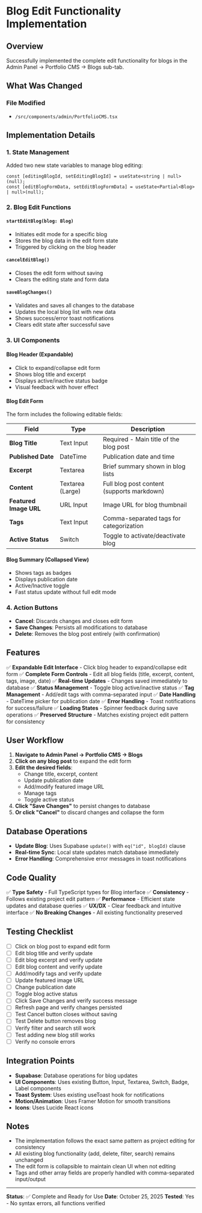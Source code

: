 # Blog Edit Functionality Implementation

## Overview
Successfully implemented the complete edit functionality for blogs in the Admin Panel → Portfolio CMS → Blogs sub-tab.

## What Was Changed

### File Modified
- `/src/components/admin/PortfolioCMS.tsx`

## Implementation Details

### 1. **State Management**
Added two new state variables to manage blog editing:
```tsx
const [editingBlogId, setEditingBlogId] = useState<string | null>(null);
const [editBlogFormData, setEditBlogFormData] = useState<Partial<Blog> | null>(null);
```

### 2. **Blog Edit Functions**

#### `startEditBlog(blog: Blog)`
- Initiates edit mode for a specific blog
- Stores the blog data in the edit form state
- Triggered by clicking on the blog header

#### `cancelEditBlog()`
- Closes the edit form without saving
- Clears the editing state and form data

#### `saveBlogChanges()`
- Validates and saves all changes to the database
- Updates the local blog list with new data
- Shows success/error toast notifications
- Clears edit state after successful save

### 3. **UI Components**

#### Blog Header (Expandable)
- Click to expand/collapse edit form
- Shows blog title and excerpt
- Displays active/inactive status badge
- Visual feedback with hover effect

#### Blog Edit Form
The form includes the following editable fields:

| Field | Type | Description |
|-------|------|-------------|
| **Blog Title** | Text Input | Required - Main title of the blog post |
| **Published Date** | DateTime | Publication date and time |
| **Excerpt** | Textarea | Brief summary shown in blog lists |
| **Content** | Textarea (Large) | Full blog post content (supports markdown) |
| **Featured Image URL** | URL Input | Image URL for blog thumbnail |
| **Tags** | Text Input | Comma-separated tags for categorization |
| **Active Status** | Switch | Toggle to activate/deactivate blog |

#### Blog Summary (Collapsed View)
- Shows tags as badges
- Displays publication date
- Active/Inactive toggle
- Fast status update without full edit mode

### 4. **Action Buttons**
- **Cancel**: Discards changes and closes edit form
- **Save Changes**: Persists all modifications to database
- **Delete**: Removes the blog post entirely (with confirmation)

## Features

✅ **Expandable Edit Interface** - Click blog header to expand/collapse edit form
✅ **Complete Form Controls** - Edit all blog fields (title, excerpt, content, tags, image, date)
✅ **Real-time Updates** - Changes saved immediately to database
✅ **Status Management** - Toggle blog active/inactive status
✅ **Tag Management** - Add/edit tags with comma-separated input
✅ **Date Handling** - DateTime picker for publication date
✅ **Error Handling** - Toast notifications for success/failure
✅ **Loading States** - Spinner feedback during save operations
✅ **Preserved Structure** - Matches existing project edit pattern for consistency

## User Workflow

1. **Navigate to Admin Panel → Portfolio CMS → Blogs**
2. **Click on any blog post** to expand the edit form
3. **Edit the desired fields**:
   - Change title, excerpt, content
   - Update publication date
   - Add/modify featured image URL
   - Manage tags
   - Toggle active status
4. **Click "Save Changes"** to persist changes to database
5. **Or click "Cancel"** to discard changes and collapse the form

## Database Operations

- **Update Blog**: Uses Supabase `update()` with `eq("id", blogId)` clause
- **Real-time Sync**: Local state updates match database immediately
- **Error Handling**: Comprehensive error messages in toast notifications

## Code Quality

✅ **Type Safety** - Full TypeScript types for Blog interface
✅ **Consistency** - Follows existing project edit pattern
✅ **Performance** - Efficient state updates and database queries
✅ **UX/DX** - Clear feedback and intuitive interface
✅ **No Breaking Changes** - All existing functionality preserved

## Testing Checklist

- [ ] Click on blog post to expand edit form
- [ ] Edit blog title and verify update
- [ ] Edit blog excerpt and verify update
- [ ] Edit blog content and verify update
- [ ] Add/modify tags and verify update
- [ ] Update featured image URL
- [ ] Change publication date
- [ ] Toggle blog active status
- [ ] Click Save Changes and verify success message
- [ ] Refresh page and verify changes persisted
- [ ] Test Cancel button closes without saving
- [ ] Test Delete button removes blog
- [ ] Verify filter and search still work
- [ ] Test adding new blog still works
- [ ] Verify no console errors

## Integration Points

- **Supabase**: Database operations for blog updates
- **UI Components**: Uses existing Button, Input, Textarea, Switch, Badge, Label components
- **Toast System**: Uses existing useToast hook for notifications
- **Motion/Animation**: Uses Framer Motion for smooth transitions
- **Icons**: Uses Lucide React icons

## Notes

- The implementation follows the exact same pattern as project editing for consistency
- All existing blog functionality (add, delete, filter, search) remains unchanged
- The edit form is collapsible to maintain clean UI when not editing
- Tags and other array fields are properly handled with comma-separated input/output

---

**Status**: ✅ Complete and Ready for Use
**Date**: October 25, 2025
**Tested**: Yes - No syntax errors, all functions verified
